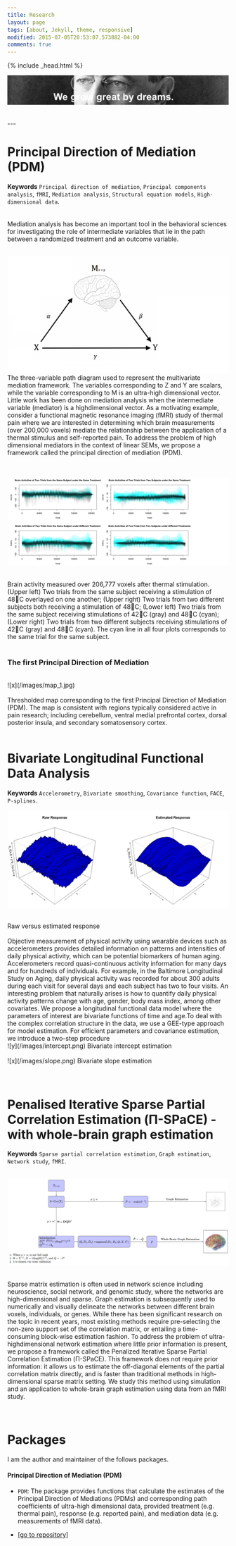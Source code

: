 ```yaml
---
title: Research
layout: page
tags: [about, Jekyll, theme, responsive]
modified: 2015-07-05T20:53:07.573882-04:00
comments: true
---
```

{% include _head.html %}

![x](/images/Wilson.jpg)

<br />
---

# Principal Direction of Mediation (PDM)

**Keywords** `Principal direction of mediation`, `Principal components analysis`, `fMRI`, `Mediation analysis`, `Structural equation models`, `High-dimensional data`.
<br />
<br />
<br />
Mediation analysis has become an important tool in the behavioral sciences for investigating
the role of intermediate variables that lie in the path between a randomized treatment
and an outcome variable.
<br />
<br />

![](/images/path.png)
The three-variable path diagram used to represent the multivariate mediation framework. The variables corresponding to Z and Y are scalars, while the variable corresponding to M is an ultra-high dimensional vector. Little work has been done on mediation analysis when the intermediate variable (mediator) is a highdimensional vector. As a motivating example, consider a functional magnetic resonance imaging (fMRI) study of thermal pain where we are interested in determining which brain measurements (over 200,000 voxels) mediate the relationship between the application of a thermal stimulus and self-reported pain. To address the problem of high dimensional mediators in the context of linear SEMs, we propose a framework called the principal direction of mediation (PDM).
<br />
<br />
<br />

![x](/images/figure0.png)

<br />
Brain activity measured over 206,777 voxels after thermal stimulation. 
(Upper left) Two trials from the same subject receiving a stimulation of 48C overlayed on one another; (Upper right) Two trials from two different subjects both receiving a stimulation of 48C; (Lower left) Two trials from the same subject receiving stimulations of 42C (gray) and 48C (cyan); (Lower right) Two trials from two different subjects receiving stimulations of 42C (gray) and 48C (cyan). The cyan line in all four plots corresponds to the same trial for the same subject.
<br />
<br />

### The first Principal Direction of Mediation
<br />
![x](/images/map_1.jpg) 

<br />
<br />
Thresholded map corresponding to the first Principal Direction of Mediation (PDM). The map is consistent with regions typically considered active in pain research; including cerebellum, ventral medial prefrontal cortex, dorsal posterior insula, and secondary somatosensory cortex.

<br />
<br />


# Bivariate Longitudinal Functional Data Analysis

**Keywords** `Accelerometry`, `Bivariate smoothing`, `Covariance function`, `FACE`, `P-splines`.
<br />

![x](/images/all.png) 

<br />
Raw versus estimated response

<br />
<br />
Objective measurement of physical activity using wearable devices such as accelerometers provides detailed information on patterns and intensities of daily physical activity, which can be potential biomarkers of human aging. Accelerometers record quasi-continuous activity information for many days and for hundreds of individuals. For example, in the Baltimore Longitudinal Study on Aging, daily physical activity was recorded for about 300 adults during each visit for several days and each subject has two to four visits. An interesting problem that naturally arises is how to quantify daily physical activity patterns change with age, gender, body mass index, among other covariates. We propose a longitudinal functional data model where the parameters of interest are bivariate functions of time and age.To deal with the complex correlation structure in the data, we use a GEE-type approach for model estimation. For efficient parameters and covariance estimation, we introduce a two-step procedure

<br />
![y](/images/intercept.png) 
Bivariate intercept estimation

<br />
<br />
![x](/images/slope.png) 
Bivariate slope estimation
<br />
<br />
<br />

# Penalised Iterative Sparse Partial Correlation Estimation (Π-SPaCE) - with whole-brain graph estimation

**Keywords** `Sparse partial correlation estimation`, `Graph estimation`, `Network study`, `fMRI`.
<br />
<br />

![x](/images/graph_estimation.png) 

<br />
Sparse matrix estimation is often used in network science including neuroscience, social network, and genomic study, where the networks are high-dimensional and sparse. Graph estimation is subsequently used to numerically and visually delineate the networks between different brain voxels, individuals, or genes. While there has been significant research on the topic in recent years, most existing methods require pre-selecting the non-zero support set of the correlation matrix, or entailing a time-consuming block-wise estimation fashion. To address the problem of ultra-highdimensional network estimation where little prior information is present, we propose a framework called the Penalized Iterative Sparse Partial Correlation Estimation (Π-SPaCE). This framework does not require prior information: it allows us to estimate the off-diagonal elements of the partial correlation matrix directly, and is faster than traditional methods in high-dimensional sparse matrix setting. We study this method using simulation and an application to whole-brain graph estimation using data from an fMRI study.
<br />
<br />
<br />


# Packages

I am the author and maintainer of the follows packages. 

#### Principal Direction of Mediation (PDM)
* `PDM`: The package provides functions that calculate the estimates of the Principal Direction of Mediations (PDMs) and corresponding path coefficients of ultra-high dimensional data, provided treatment (e.g. thermal pain), response (e.g. reported pain), and mediation data (e.g. measurements of fMRI data).

* [[go to repository]](http://github.com/oliverychen)

<br />

